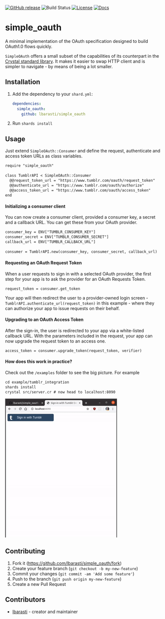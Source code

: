 [![GitHub release](https://img.shields.io/github/release/lbarasti/simple_oauth.svg)](https://github.com/lbarasti/simple_oauth/releases)
![Build Status](https://github.com/lbarasti/simple_oauth/workflows/build/badge.svg)
[![License](https://img.shields.io/badge/license-MIT-blue.svg)](https://opensource.org/licenses/MIT)
[![Docs](https://img.shields.io/badge/docs-available-brightgreen.svg)](https://lbarasti.github.io/simple_oauth)

# simple_oauth

A minimal implementation of the OAuth specification designed to build OAuth1.0 flows quickly.

`SimpleOAuth` offers a small subset of the capabilities of its counterpart in the [Crystal standard library](https://crystal-lang.org/api/latest/OAuth.html). It makes it easier to swap HTTP client and is simpler to navigate - by means of being a lot smaller.

## Installation

1. Add the dependency to your `shard.yml`:

   ```yaml
   dependencies:
     simple_oauth:
       github: lbarasti/simple_oauth
   ```

2. Run `shards install`

## Usage

Just extend `SimpleOAuth::Consumer` and define the request, authenticate and access token URLs as class variables.
```crystal
require "simple_oauth"

class TumblrAPI < SimpleOAuth::Consumer
  @@request_token_url = "https://www.tumblr.com/oauth/request_token"
  @@authenticate_url = "https://www.tumblr.com/oauth/authorize"
  @@access_token_url = "https://www.tumblr.com/oauth/access_token"
end
```

#### Initializing a consumer client
You can now create a consumer client, provided a consumer key, a secret and a callback URL. You can get these from your OAuth provider.

```crystal
consumer_key = ENV["TUMBLR_CONSUMER_KEY"]
consumer_secret = ENV["TUMBLR_CONSUMER_SECRET"]
callback_url = ENV["TUMBLR_CALLBACK_URL"]

consumer = TumblrAPI.new(consumer_key, consumer_secret, callback_url)
```

#### Requesting an OAuth Request Token
When a user requests to sign in with a selected OAuth provider, the first step for your app is to ask the provider for an OAuth Requests Token.
```crystal
request_token = consumer.get_token
```
Your app will then redirect the user to a provider-owned login screen - `TumblrAPI.authenticate_url(request_token)` in this example - where they can authorize your app to issue requests on their behalf.

#### Upgrading to an OAuth Access Token
After the sign-in, the user is redirected to your app via a white-listed callback URL. With the parameters included in the request, your app can now upgrade the request token to an access one.
```crystal
access_token = consumer.upgrade_token(request_token, verifier)
```

#### How does this work in practice?
Check out the `/examples` folder to see the big picture. For example
```
cd example/tumblr_integration
shards install
crystal src/server.cr # now head to localhost:8090
```

![tumblr demo](examples/tumblr_integration/oauth_flow.gif)

## Contributing

1. Fork it (<https://github.com/lbarasti/simple_oauth/fork>)
2. Create your feature branch (`git checkout -b my-new-feature`)
3. Commit your changes (`git commit -am 'Add some feature'`)
4. Push to the branch (`git push origin my-new-feature`)
5. Create a new Pull Request

## Contributors

- [lbarasti](https://github.com/lbarasti) - creator and maintainer
